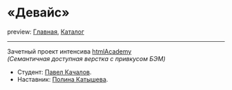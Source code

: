 # «Девайс» #
preview: [Главная](https://p-kachalov.github.io/235268-device/), [Каталог](https://p-kachalov.github.io/235268-device/catalog.html)

---
  
Зачетный проект интенсива [htmlAcademy](https://htmlacademy.ru/intensive/htmlcss)  
_(Семантичная доступная верстка с привкусом БЭМ)_
* Студент: [Павел Качалов](https://htmlacademy.ru/profile/pavel-k).
* Наставник: [Полина Катышева](https://htmlacademy.ru/profile/polina).

